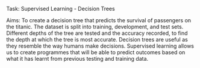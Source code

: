 Task: Supervised Learning - Decision Trees

Aims: To create a decision tree that predicts the survival of passengers on the titanic. The dataset is split into training, development, and test sets. Different depths of the tree are tested and the accuracy recorded, to find the depth at which the tree is most accurate.
Decision trees are useful as they resemble the way humans make decisions. Supervised learning allows us to create programmes that will be able to predict outcomes based on what it has learnt from previous testing and training data.
